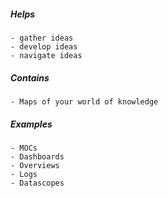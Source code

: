 ##### Helps
	- gather ideas
	- develop ideas
	- navigate ideas

##### Contains
	- Maps of your world of knowledge

##### Examples
	- MOCs
	- Dashboards
	- Overviews
	- Logs
	- Datascopes

